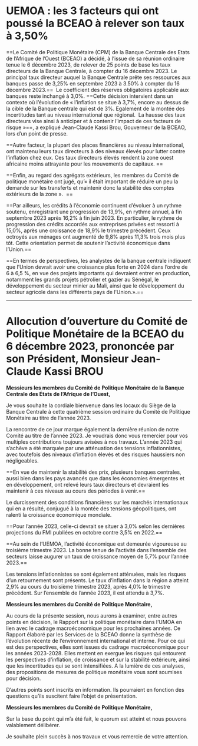 
# UEMOA : les 3 facteurs qui ont poussé la BCEAO à relever son taux à 3,50%
==Le Comité de Politique Monétaire (CPM) de la Banque Centrale des Etats de l’Afrique de l’Ouest (BCEAO) a décidé, à l’issue de sa réunion ordinaire tenue le 6 décembre 2023, de relever de 25 points de base les taux directeurs de la Banque Centrale, à compter du 16 décembre 2023. Le principal taux directeur auquel la Banque Centrale prête ses ressources aux banques passe de 3,25% en septembre 2023 à 3.50% à compter du 16 décembre 2023.==  Le coefficient des réserves obligatoires applicable aux banques reste inchangé à 3,0%. ==Cette décision intervient dans un contexte où l’évolution de « l’inflation se situe à 3,7%, encore au dessus de la cible de la Banque centrale qui est de 3%. Egalement de la montée des incertitudes tant au niveau international que régional.  La hausse des taux directeurs vise ainsi à anticiper et à contenir l’impact de ces facteurs de risque »==, a expliqué Jean-Claude Kassi Brou, Gouverneur de la BCEAO, lors d’un point de presse.

==Autre facteur, la plupart des places financières au niveau international, ont maintenu leurs taux directeurs à des niveaux élevés pour lutter contre l’inflation chez eux. Ces taux directeurs élevés rendent la zone ouest africaine moins attrayante pour les mouvements de capitaux. ==

==Enfin, au regard des agrégats extérieurs, les membres du Comité de politique monétaire ont jugé, qu’« il était important de réduire un peu la demande sur les transferts et maintenir donc la stabilité des comptes extérieurs de la zone ».   ==

==Par ailleurs, les crédits à l’économie continuent d’évoluer à un rythme soutenu, enregistrant une progression de 13,9%, en rythme annuel, à fin septembre 2023 après 16,2% à fin juin 2023. En particulier, le rythme de progression des crédits accordés aux entreprises privées est ressorti à 15,0%, après une croissance de 18,9% le trimestre précédent. Ceux octroyés aux ménages ont augmenté de 9,8% après 11,3% trois mois plus tôt. Cette orientation permet de soutenir l’activité économique dans l’Union.==

==En termes de perspectives, les analystes de la banque centrale indiquent que l’Union devrait avoir une croissance plus forte en 2024 dans l’ordre de 6 à 6,5 %, en vue des projets importants qui devraient entrer en production, notamment les grands projets pétrolier et gazier au Sénégal, le développement du secteur minier au Mali, ainsi que le développement du secteur agricole dans les différents pays de l’Union.».==

---

# Allocution d’ouverture du Comité de Politique Monétaire de la BCEAO du 6 décembre 2023, prononcée par son Président, Monsieur Jean-Claude Kassi BROU

**Messieurs les membres du Comité de Politique Monétaire de la Banque Centrale des États de l’Afrique de l’Ouest,**

Je vous souhaite la cordiale bienvenue dans les locaux du Siège de la Banque Centrale à cette quatrième session ordinaire du Comité de Politique Monétaire au titre de l’année 2023.

La rencontre de ce jour marque également la dernière réunion de notre Comité au titre de l’année 2023. Je voudrais donc vous remercier pour vos multiples contributions toujours avisées à nos travaux. L’année 2023 qui s’achève a été marquée par une atténuation des tensions inflationnistes, avec toutefois des niveaux d’inflation élevés et des risques haussiers non négligeables.

==En vue de maintenir la stabilité des prix, plusieurs banques centrales, aussi bien dans les pays avancés que dans les économies émergentes et en développement, ont relevé leurs taux directeurs et devraient les maintenir à ces niveaux au cours des périodes à venir.==

Le durcissement des conditions financières sur les marchés internationaux qui en a résulté, conjugué à la montée des tensions géopolitiques, ont ralenti la croissance économique mondiale.

==Pour l’année 2023, celle-ci devrait se situer à 3,0% selon les dernières projections du FMI publiées en octobre contre 3,5% en 2022.==

==Au sein de l’UEMOA, l’activité économique est demeurée vigoureuse au troisième trimestre 2023. La bonne tenue de l’activité dans l’ensemble des secteurs laisse augurer un taux de croissance moyen de 5,7% pour l’année 2023.==

Les tensions inflationnistes se sont également atténuées, mais les risques d’un retournement sont présents. Le taux d’inflation dans la région a atteint 2,9% au cours du troisième trimestre 2023, après 4,0% le trimestre précédent. Sur l’ensemble de l’année 2023, il est attendu à 3,7%.

**Messieurs les membres du Comité de Politique Monétaire,**

Au cours de la présente session, nous aurons à examiner, entre autres points en décision, le Rapport sur la politique monétaire dans l’UMOA en lien avec le cadrage macroéconomique pour les prochaines années. Ce Rapport élaboré par les Services de la BCEAO donne la synthèse de l’évolution récente de l’environnement international et interne. Pour ce qui est des perspectives, elles sont issues du cadrage macroéconomique pour les années 2023-2028. Elles mettent en exergue les risques qui entourent les perspectives d’inflation, de croissance et sur la stabilité extérieure, ainsi que les incertitudes qui se sont intensifiées. A la lumière de ces analyses, des propositions de mesures de politique monétaire vous sont soumises pour décision.

D’autres points sont inscrits en information. Ils pourraient en fonction des questions qu’ils suscitent faire l’objet de présentation.

**Messieurs les membres du Comité de Politique Monétaire,**

Sur la base du point qui m’a été fait, le quorum est atteint et nous pouvons valablement délibérer.

Je souhaite plein succès à nos travaux et vous remercie de votre attention.